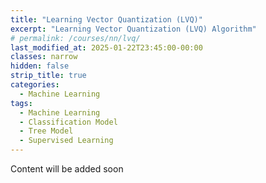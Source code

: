 ```yaml
---
title: "Learning Vector Quantization (LVQ)"
excerpt: "Learning Vector Quantization (LVQ) Algorithm"
# permalink: /courses/nn/lvq/
last_modified_at: 2025-01-22T23:45:00-00:00
classes: narrow
hidden: false
strip_title: true
categories:
  - Machine Learning
tags: 
  - Machine Learning
  - Classification Model
  - Tree Model
  - Supervised Learning
---
```

Content will be added soon
